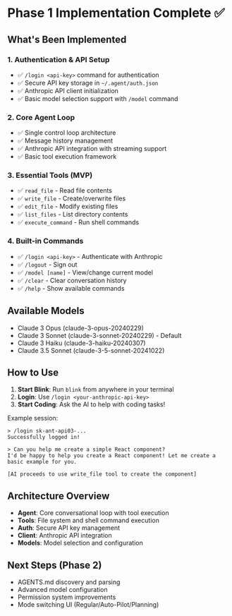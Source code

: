 # Phase 1 Implementation Complete ✅

## What's Been Implemented

### 1. Authentication & API Setup
- ✅ `/login <api-key>` command for authentication
- ✅ Secure API key storage in `~/.agent/auth.json`
- ✅ Anthropic API client initialization
- ✅ Basic model selection support with `/model` command

### 2. Core Agent Loop
- ✅ Single control loop architecture
- ✅ Message history management
- ✅ Anthropic API integration with streaming support
- ✅ Basic tool execution framework

### 3. Essential Tools (MVP)
- ✅ `read_file` - Read file contents
- ✅ `write_file` - Create/overwrite files  
- ✅ `edit_file` - Modify existing files
- ✅ `list_files` - List directory contents
- ✅ `execute_command` - Run shell commands

### 4. Built-in Commands
- ✅ `/login <api-key>` - Authenticate with Anthropic
- ✅ `/logout` - Sign out
- ✅ `/model [name]` - View/change current model
- ✅ `/clear` - Clear conversation history
- ✅ `/help` - Show available commands

## Available Models
- Claude 3 Opus (claude-3-opus-20240229)
- Claude 3 Sonnet (claude-3-sonnet-20240229) - Default
- Claude 3 Haiku (claude-3-haiku-20240307)
- Claude 3.5 Sonnet (claude-3-5-sonnet-20241022)

## How to Use

1. **Start Blink**: Run `blink` from anywhere in your terminal
2. **Login**: Use `/login <your-anthropic-api-key>` 
3. **Start Coding**: Ask the AI to help with coding tasks!

Example session:
```
> /login sk-ant-api03-...
Successfully logged in!

> Can you help me create a simple React component?
I'd be happy to help you create a React component! Let me create a basic example for you.

[AI proceeds to use write_file tool to create the component]
```

## Architecture Overview

- **Agent**: Core conversational loop with tool execution
- **Tools**: File system and shell command execution
- **Auth**: Secure API key management
- **Client**: Anthropic API integration
- **Models**: Model selection and configuration

## Next Steps (Phase 2)
- AGENTS.md discovery and parsing
- Advanced model configuration
- Permission system improvements
- Mode switching UI (Regular/Auto-Pilot/Planning)